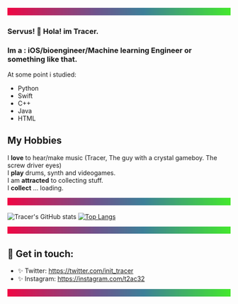 
<!--
**t2ac32/t2ac32** is a ✨ _special_ ✨ repository because its `README.md` (this file) appears on your GitHub profile.

Here are some ideas to get you started:

- 🔭 I’m currently working on ...
- 🌱 I’m currently learning ...
- 👯 I’m looking to collaborate on ...
- 🤔 I’m looking for help with ...
- 💬 Ask me about ...
- 📫 How to reach me: ...
- 😄 Pronouns: ...
- ⚡ Fun fact: ...
-->

![10](rainbow_gradient_1500x50.png)
### Servus! 👋 Hola! im Tracer.
### Im a : iOS/bioengineer/Machine learning Engineer or something like that.

At some point i studied:
* Python
* Swift 
* C++
* Java
* HTML

##  My Hobbies
I **love** to hear/make music (Tracer, The guy with a crystal gameboy. The screw driver eyes)    
I **play** drums, synth and videogames.    
I am **attracted** to collecting stuff.    
I **collect** ... loading.    


![10](rainbow_gradient_1500x50.png)


![Tracer's GitHub stats](https://github-readme-stats.vercel.app/api?username=t2ac32&hide=contribs,prs&theme=tokyonight&show_icons=true) [![Top Langs](https://github-readme-stats.vercel.app/api/top-langs/?username=t2ac32&layout=compact&theme=tokyonight)](https://github.com/t2ac32/github-readme-stats)


![10](rainbow_gradient_1500x50.png)    
    
## 🖤 Get in touch: 
* ✨ Twitter: https://twitter.com/init_tracer
* ✨ Instagram: https://instagram.com/t2ac32     

     
![10](rainbow_gradient_1500x50.png)

